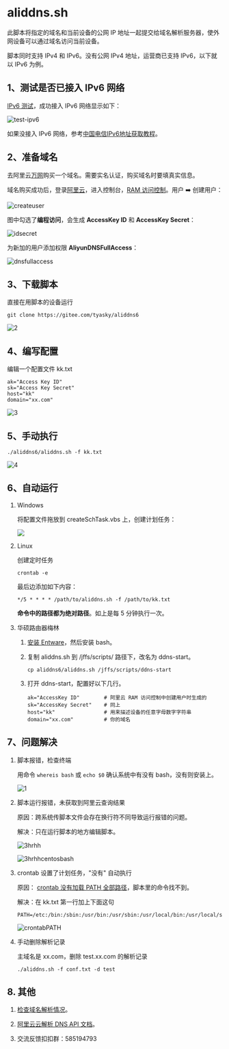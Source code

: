 # aliddns.sh

此脚本将指定的域名和当前设备的公网 IP 地址一起提交给域名解析服务器，使外网设备可以通过域名访问当前设备。

脚本同时支持 IPv4 和 IPv6。没有公网 IPv4 地址，运营商已支持 IPv6，以下就以 IPv6 为例。

## 1、测试是否已接入 IPv6 网络

[IPv6 测试](http://www.test-ipv6.com/)，成功接入 IPv6 网络显示如下：

![test-ipv6](./images/test-ipv6.png)

如果没接入 IPv6 网络，参考[中国电信IPv6地址获取教程](https://m.ithome.com/html/405571.htm)。

## 2、准备域名

去阿里云[万网](https://wanwang.aliyun.com/)购买一个域名。需要实名认证，购买域名时要填真实信息。

域名购买成功后，登录[阿里云](https://aliyun.com/)，进入控制台，[RAM 访问控制](https://ram.console.aliyun.com/overview)。用户 ➡️ 创建用户：

![createuser](./images/createuser.png)

图中勾选了**编程访问**，会生成 **AccessKey ID** 和 **AccessKey Secret**：

![idsecret](./images/idsecret.png)

为新加的用户添加权限 **AliyunDNSFullAccess**：

![dnsfullaccess](./images/dnsfullaccess.png)

## 3、下载脚本

直接在用脚本的设备运行

```shell
git clone https://gitee.com/tyasky/aliddns6
```

![2](./images/2.png)

## 4、编写配置

编辑一个配置文件 kk.txt

```shell
ak="Access Key ID"
sk="Access Key Secret"
host="kk"
domain="xx.com"
```

![3](./images/3.png)

## 5、手动执行

```shell
./aliddns6/aliddns.sh -f kk.txt
```

![4](./images/4.png)

## 6、自动运行

1. Windows

   将配置文件拖放到 createSchTask.vbs 上，创建计划任务：

   ![](./images/conf2task.gif)
   
2. Linux

   创建定时任务

   ```shell
   crontab -e
   ```

   最后边添加如下内容：

   ```shell
   */5 * * * * /path/to/aliddns.sh -f /path/to/kk.txt
   ```

   **命令中的路径都为绝对路径**。如上是每 5 分钟执行一次。

3. 华硕路由器梅林

   1. [安装 Entware](https://github.com/RMerl/asuswrt-merlin.ng/wiki/Entware)，然后安装 bash。

   2. 复制 aliddns.sh 到 /jffs/scripts/ 路径下，改名为 ddns-start。

      ```shell
      cp aliddns6/aliddns.sh /jffs/scripts/ddns-start
      ```

   3. 打开 ddns-start，配置好以下几行。

      ```shell
      ak="AccessKey ID"        # 阿里云 RAM 访问控制中创建用户时生成的
      sk="AccessKey Secret"    # 同上
      host="kk"                # 用来描述设备的任意字母数字字符串
      domain="xx.com"          # 你的域名
      ```

## 7、问题解决

1. 脚本报错，检查终端

   用命令 `whereis bash` 或 `echo $0` 确认系统中有没有 bash，没有则安装上。

   ![1](./images/1.png)
   
1. 脚本运行报错，未获取到阿里云查询结果

   原因：跨系统传脚本文件会存在换行符不同导致运行报错的问题。

   解决：只在运行脚本的地方编辑脚本。

   ![3hrhh](./images/3hrhh.png)

   ![3hrhhcentosbash](./images/3hrhh-centos-bash.png)

2. crontab 设置了计划任务，"没有" 自动执行

   原因： [crontab 没有加载 PATH 全部路径](https://blog.csdn.net/fsx2550553488/article/details/81020623)，脚本里的命令找不到。

   解决：在 kk.txt 第一行加上下面这句

   ```shell
   PATH=/etc:/bin:/sbin:/usr/bin:/usr/sbin:/usr/local/bin:/usr/local/sbin
   ```

   ![crontabPATH](./images/crontab_PATH.png)

3. 手动删除解析记录

   主域名是 xx.com，删除 test.xx.com 的解析记录

   ```shell
   ./aliddns.sh -f conf.txt -d test
   ```

## 8. 其他

1. [检查域名解析情况](https://zijian.aliyun.com/)。

2. [阿里云云解析 DNS API 文档](https://help.aliyun.com/document_detail/29738.html)。

3. 交流反馈扣扣群：585194793

